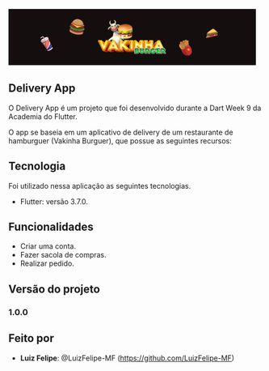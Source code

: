 ![Logo of the project](https://github.com/LuizFelipe-MF/Flutter-DeliveryApp/blob/main/readme_images/Banner.png)

## Delivery App

O Delivery App é um projeto que foi desenvolvido durante a Dart Week 9 da Academia do Flutter.

O app se baseia em um aplicativo de delivery de um restaurante de hamburguer (Vakinha Burguer), que possue as seguintes recursos:

## Tecnologia

Foi utilizado nessa aplicação as seguintes tecnologias.

- Flutter: versão 3.7.0.

## Funcionalidades

- Criar uma conta.
- Fazer sacola de compras.
- Realizar pedido.

## Versão do projeto

### 1.0.0

## Feito por

- **Luiz Felipe**: @LuizFelipe-MF (https://github.com/LuizFelipe-MF)
